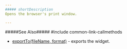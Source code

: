 ```yaml
---
##### shortDescription
Opens the browser's print window.

---
```

#####See Also#####
#include common-link-callmethods
- [exportTo(fileName, format)](/api-reference/20%20Data%20Visualization%20Widgets/BaseWidget/3%20Methods/exportTo(fileName_format).md '{basewidgetpath}/Methods#exportTofileName_format') - exports the widget.